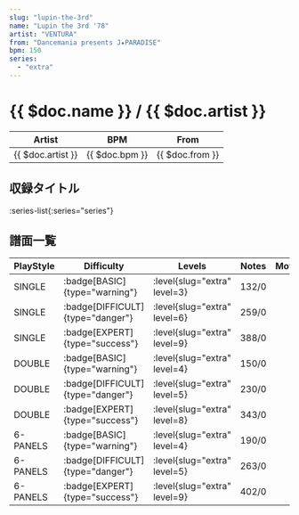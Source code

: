 ```yaml
---
slug: "lupin-the-3rd"
name: "Lupin the 3rd '78"
artist: "VENTURA"
from: "Dancemania presents J★PARADISE"
bpm: 150
series:
  - "extra"
---
```


# {{ $doc.name }} / {{ $doc.artist }}

|Artist|BPM|From|
|------|---|----|
|{{ $doc.artist }}|{{ $doc.bpm }}|{{ $doc.from }}|

## 収録タイトル

:series-list{:series="series"}

## 譜面一覧

|PlayStyle|Difficulty|Levels|Notes|Movie|
|---------|----------|------|-----|-----|
|SINGLE| :badge[BASIC]{type="warning"}|<div class="field is-grouped is-grouped-multiline"> :level{slug="extra" level=3}</div>|132/0||
|SINGLE| :badge[DIFFICULT]{type="danger"}|<div class="field is-grouped is-grouped-multiline"> :level{slug="extra" level=6}</div>|259/0||
|SINGLE| :badge[EXPERT]{type="success"}|<div class="field is-grouped is-grouped-multiline"> :level{slug="extra" level=9}</div>|388/0||
|DOUBLE| :badge[BASIC]{type="warning"}|<div class="field is-grouped is-grouped-multiline"> :level{slug="extra" level=4}</div>|150/0||
|DOUBLE| :badge[DIFFICULT]{type="danger"}|<div class="field is-grouped is-grouped-multiline"> :level{slug="extra" level=5}</div>|230/0||
|DOUBLE| :badge[EXPERT]{type="success"}|<div class="field is-grouped is-grouped-multiline"> :level{slug="extra" level=8}</div>|343/0||
|6-PANELS| :badge[BASIC]{type="warning"}|<div class="field is-grouped is-grouped-multiline"> :level{slug="extra" level=4}</div>|190/0||
|6-PANELS| :badge[DIFFICULT]{type="danger"}|<div class="field is-grouped is-grouped-multiline"> :level{slug="extra" level=5}</div>|263/0||
|6-PANELS| :badge[EXPERT]{type="success"}|<div class="field is-grouped is-grouped-multiline"> :level{slug="extra" level=9}</div>|402/0||
